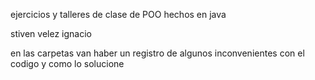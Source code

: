 ejercicios y talleres de clase de POO hechos en java

stiven velez
ignacio

en las carpetas van haber un registro de algunos inconvenientes con el codigo y como lo solucione